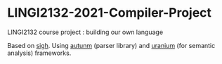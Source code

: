 # LINGI2132-2021-Compiler-Project
LINGI2132 course project : building our own language

Based on [sigh](https://github.com/norswap/sigh). Using [autunm](https://github.com/norswap/autumn) (parser library) and [uranium](https://github.com/norswap/uranium) (for semantic analysis) frameworks.
